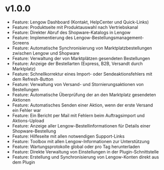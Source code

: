 # v1.0.0
- Feature: Lengow Dashboard (Kontakt, HelpCenter und Quick-Links)
- Feature: Produktseite mit Produktauswahl nach Vertriebskanal
- Feature: Direkter Abruf des Shopware-Katalogs in Lengow
- Feature: Implementierung des Lengow-Bestellungsmanagement-Screens
- Feature: Automatische Synchronisierung von Marktplatzbestellungen zwischen Lengow und Shopware
- Feature: Verwaltung der von Marktplätzen gesendeten Bestellungen
- Feature: Anzeige der Bestellarten (Express, B2B, Versandt durch Marktplatz)
- Feature: Schnellkorrektur eines Import- oder Sendeaktionsfehlers mit dem Refresh-Button
- Feature: Verwaltung von Versand- und Stornierungsaktionen von Bestellungen
- Feature: Automatische Überprüfung der an den Marktplatz gesendeten Aktionen
- Feature: Automatisches Senden einer Aktion, wenn der erste Versand ein Fehler war
- Feature: Ein Bericht per Mail mit Fehlern beim Auftragsimport und Aktions-Upload
- Feature: Anzeige aller Lengow-Bestellinformationen für Details einer Shopware-Bestellung
- Feature: Hilfeseite mit allen notwendigen Support-Links
- Feature: Toolbox mit allen Lengow-Informationen zur Unterstützung
- Feature: Wartungsprotokolle global oder pro Tag herunterladen
- Feature: Direkte Verwaltung von Einstellungen in der Plugin-Schnittstelle
- Feature: Erstellung und Synchronisierung von Lengow-Konten direkt aus dem Plugin
